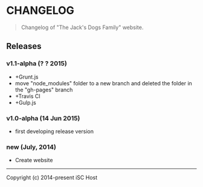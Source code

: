 # CHANGELOG

> Changelog of "The Jack's Dogs Family" website.

## Releases

### v1.1-alpha (? ? 2015)
* +Grunt.js
* move "node_modules" folder to a new branch and deleted the folder in the "gh-pages" branch
* +Travis CI
* +Gulp.js

### v1.0-alpha (14 Jun 2015)
* first developing release version

### new (July, 2014)

* Create website

----

Copyright (c) 2014-present iSC Host
